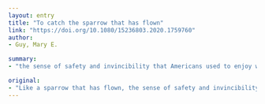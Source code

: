 ```yaml
---
layout: entry
title: "To catch the sparrow that has flown"
link: "https://doi.org/10.1080/15236803.2020.1759760"
author:
- Guy, Mary E.

summary:
- "the sense of safety and invincibility that Americans used to enjoy was weakened by 9/11 and eviscerated by the COVID-19 pandemic. Ripple effects from these events dem... dem... and dem... a sparrow that has flown. The sense of security and safety that Americans were accustomed to enjoying was weak by 9/11. Those events have weakened the feeling of safety."

original:
- "Like a sparrow that has flown, the sense of safety and invincibility that Americans used to enjoy was weakened by 9/11 and eviscerated by the COVID-19 pandemic. Ripple effects from these events dem..."
---
```


